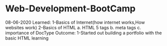 # Web-Development-BootCamp
08-06-2020
Learned:
1-Basics of Internet(how internet works,How websites work)
2-Basics of HTML
  a. HTML 5 tags
  b. meta tags
  c. importance of DocType
Outcome:
1-Started out building a portfolio with the basic HTML learning
